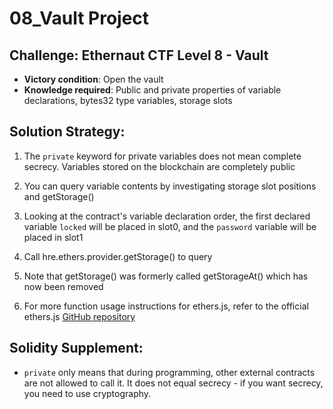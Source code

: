# 08_Vault Project

## Challenge: Ethernaut CTF Level 8 - Vault

- **Victory condition**: Open the vault
- **Knowledge required**: Public and private properties of variable declarations, bytes32 type variables, storage slots

## Solution Strategy:

1. The `private` keyword for private variables does not mean complete secrecy. Variables stored on the blockchain are completely public

2. You can query variable contents by investigating storage slot positions and getStorage()

3. Looking at the contract's variable declaration order, the first declared variable `locked` will be placed in slot0, and the `password` variable will be placed in slot1

4. Call hre.ethers.provider.getStorage() to query

5. Note that getStorage() was formerly called getStorageAt() which has now been removed

6. For more function usage instructions for ethers.js, refer to the official ethers.js [GitHub repository](https://github.com/ethers-io/ethers.js/blob/main/src.ts/providers/provider.ts)

## Solidity Supplement:

- `private` only means that during programming, other external contracts are not allowed to call it. It does not equal secrecy - if you want secrecy, you need to use cryptography.